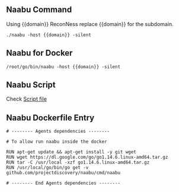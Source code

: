 ## Naabu Command

Using {{domain}} ReconNess replace {{domain}} for the subdomain.

```
./naabu -host {{domain}} -silent
```

## Naabu for Docker

```
/root/go/bin/naabu -host {{domain}} -silent
```

## Naabu Script

Check [Script file](https://github.com/reconness/reconness-agents/blob/master/Naabu/Script)

## Naabu Dockerfile Entry

```
# -------- Agents dependencies -------- 

# To allow run naabu inside the docker

RUN apt-get update && apt-get install -y git wget
RUN wget https://dl.google.com/go/go1.14.6.linux-amd64.tar.gz
RUN tar -C /usr/local -xzf go1.14.6.linux-amd64.tar.gz
RUN /usr/local/go/bin/go get -v github.com/projectdiscovery/naabu/cmd/naabu

# -------- End Agents dependencies -------- 
```
